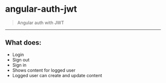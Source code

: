 # angular-auth-jwt
> Angular auth with JWT 
------------------------

## What does:
  * Login
  * Sign out
  * Sign in
  * Shows content for logged user
  * Logged user can create and update content